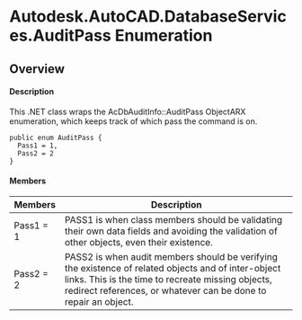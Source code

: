 # Autodesk.AutoCAD.DatabaseServices.AuditPass Enumeration

## Overview

#### Description
This .NET class wraps the AcDbAuditInfo::AuditPass ObjectARX enumeration, which keeps track of which pass the command is on.
```text
public enum AuditPass {
  Pass1 = 1,
  Pass2 = 2
}
```

#### Members
| Members | Description |
| --- | --- |
| Pass1 = 1 | PASS1 is when class members should be validating their own data fields and avoiding the validation of other objects, even their existence. |
| Pass2 = 2 | PASS2 is when audit members should be verifying the existence of related objects and of inter-object links. This is the time to recreate missing objects, redirect references, or whatever can be done to repair an object. |